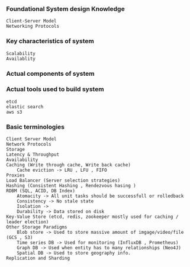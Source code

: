 ### Foundational System design Knowledge
	Client-Server Model
	Networking Protocols

### Key characteristics of system
	Scalability
	Availablity

### Actual components of system

### Actual tools used to build system
	etcd
	elastic search
	aws s3

### Basic terminologies
	Client Server Model
	Network Protocols
	Storage
	Latency & Throughput
	Availability
	Caching (Write through cache, Write back cache) 
		Cache eviction -> LRU , LFU , FIFO
	Proxies
	Load Balancer (Server selection strategies)
	Hashing (Consistent Hashing , Rendezvous hasing )
	RDBM (SQL, ACID, DB Index)
		Atomacity -> All unit tasks should be successfull or rolledback
		Consistency -> No stale state
		Isolation -> 
		Durability -> Data stored on disk
	Key-Value Store (etcd, redis, zookeeper mostly used for caching / leader election)
	Other Storage Paradigms
		Blob store -> Used to store massive amount of imgage/video/file (GCS , S3)
		Time series DB -> Used for monitoring (InfluxDB , Prometheus)
		Graph DB -> Used when entity has to many relationships (Neo4J)
		Spatial DB -> Used to store geography info.
	Replication and Sharding
		
